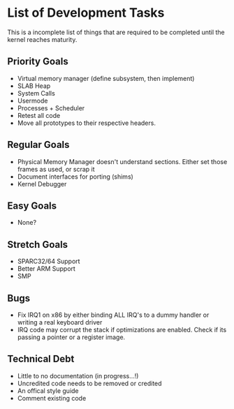 List of Development Tasks
===================
This is a incomplete list of things that are required to be completed until the kernel reaches maturity.

Priority Goals
--------------------
* Virtual memory manager (define subsystem, then implement)
* SLAB Heap
* System Calls
* Usermode
* Processes + Scheduler
* Retest all code
* Move all prototypes to their respective headers.

Regular Goals
--------------------
* Physical Memory Manager doesn't understand sections. Either set those frames as used, or scrap it
* Document interfaces for porting (shims)
* Kernel Debugger

Easy Goals
--------------------
* None?

Stretch Goals
--------------------
* SPARC32/64 Support
* Better ARM Support
* SMP

Bugs
--------------------
* Fix IRQ1 on x86 by either binding ALL IRQ's to a dummy handler or writing a real keyboard driver
* IRQ code may corrupt the stack if optimizations are enabled. Check if its passing a pointer or a register image.

Technical Debt
--------------------
* Little to no documentation (in progress...!)
* Uncredited code needs to be removed or credited
* An offical style guide
* Comment existing code

